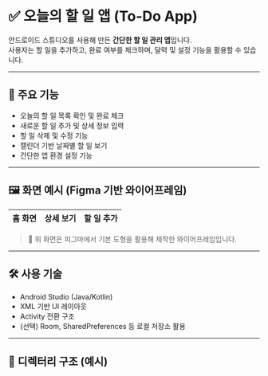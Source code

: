 # ✅ 오늘의 할 일 앱 (To-Do App)

안드로이드 스튜디오를 사용해 만든 **간단한 할 일 관리 앱**입니다.  
사용자는 할 일을 추가하고, 완료 여부를 체크하며, 달력 및 설정 기능을 활용할 수 있습니다.

---

## 📱 주요 기능

- 오늘의 할 일 목록 확인 및 완료 체크
- 새로운 할 일 추가 및 상세 정보 입력
- 할 일 삭제 및 수정 기능
- 캘린더 기반 날짜별 할 일 보기
- 간단한 앱 환경 설정 기능

---

## 🖼️ 화면 예시 (Figma 기반 와이어프레임)

| 홈 화면 | 상세 보기 | 할 일 추가 |
|---|---|---|

> 📌 위 화면은 피그마에서 기본 도형을 활용해 제작한 와이어프레임입니다.

---

## 🛠️ 사용 기술

- Android Studio (Java/Kotlin)
- XML 기반 UI 레이아웃
- Activity 전환 구조
- (선택) Room, SharedPreferences 등 로컬 저장소 활용

---

## 📂 디렉터리 구조 (예시)


